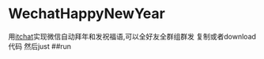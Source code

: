 # WechatHappyNewYear
用[itchat](https://github.com/littlecodersh/ItChat)实现微信自动拜年和发祝福语,可以全好友全群组群发
复制或者download代码
然后just
##run
